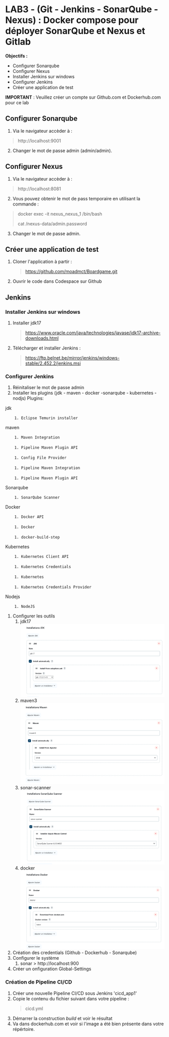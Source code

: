 # LAB3 - (Git - Jenkins - SonarQube - Nexus) : Docker compose pour déployer SonarQube et Nexus et Gitlab
**Objectifs :**
* Configurer Sonarqube
* Configurer Nexus
* Installer Jenkins sur windows
* Configurer Jenkins
* Créer une application de test

**IMPORTANT** : Veuillez créer un compte sur Github.com et Dockerhub.com pour ce lab

## Configurer Sonarqube
1. Via le navigateur accèder à : 
>http://localhost:9001

2. Changer le mot de passe admin (admin/admin).

## Configurer Nexus
1. Via le navigateur accèder à : 
>http://localhost:8081

2. Vous pouvez obtenir le mot de pass temporaire en utilisant la commande :
>docker exec -it nexus_nexus_1 /bin/bash
>
>cat /nexus-data/admin.password

3. Changer le mot de passe admin. 

## Créer une application de test 
1. Cloner l'application à partir : 
    >https://github.com/moadmct/Boardgame.git
2. Ouvrir le code dans Codespace sur Github

## Jenkins
### Installer Jenkins sur windows
1. Installer jdk17
    >https://www.oracle.com/java/technologies/javase/jdk17-archive-downloads.html

2. Télécharger et installer Jenkins :
    >https://ftp.belnet.be/mirror/jenkins/windows-stable/2.452.2/jenkins.msi

### Configurer Jenkins
1. Réinitaliser le mot de passe admin
2. Installer les plugins (jdk - maven - docker -sonarqube - kubernetes - nodjs)
Plugins:

 jdk

        1. Eclipse Temurin installer

maven

        1. Maven Integration     

        1. Pipeline Maven Plugin API     

        1. Config File Provider  

        1. Pipeline Maven Integration    

        1. Pipeline Maven Plugin API    

Sonarqube 

        1. SonarQube Scanner     

Docker  

        1. Docker API    

        1. Docker    

        1. docker-build-step

Kubernetes    

        1. Kubernetes Client API     

        1. Kubernetes Credentials    

        1. Kubernetes    

        1. Kubernetes Credentials Provider

Nodejs

        1. NodeJS
    
1. Configurer les outils
    1. jdk17
    ![alt text](image-3.png)
    1. maven3
    ![alt text](image-1.png)
    1. sonar-scanner
![alt text](image-2.png)
    1. docker
    ![alt text](image.png)
1. Création des credentials (Github - Dockerhub - Sonarqube)
1. Configurer le système
    1. sonar > http://localhost:900 
1. Créer un onfiguration Global-Settings

### Création de Pipeline CI/CD
1. Créer une nouvelle Pipeline CI/CD sous Jenkins 'cicd_app1'
1. Copie le contenu du fichier suivant dans votre pipeline :
    > cicd.yml
1. Démarrer la construction *build* et voir le résultat
1. Va dans dockerhub.com et voir si l'image a été bien présente dans votre répértoire.


